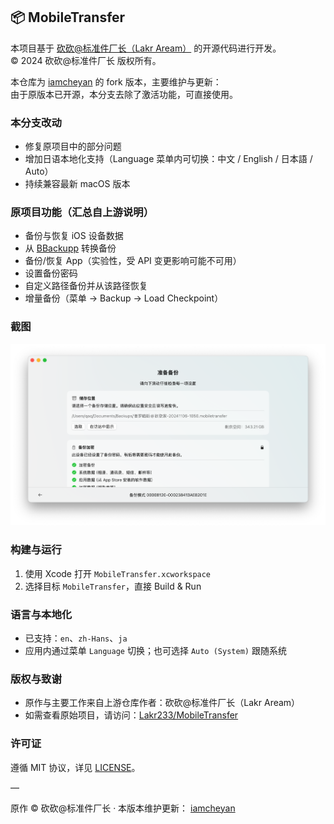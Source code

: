## 📦 MobileTransfer

本项目基于 [砍砍@标准件厂长（Lakr Aream）](https://github.com/Lakr233) 的开源代码进行开发。  
© 2024 砍砍@标准件厂长 版权所有。

本仓库为 [iamcheyan](https://github.com/iamcheyan) 的 fork 版本，主要维护与更新：  
由于原版本已开源，本分支去除了激活功能，可直接使用。

### 本分支改动
- 修复原项目中的部分问题
- 增加日语本地化支持（Language 菜单内可切换：中文 / English / 日本語 / Auto）
- 持续兼容最新 macOS 版本

### 原项目功能（汇总自上游说明）
- 备份与恢复 iOS 设备数据
- 从 [BBackupp](https://github.com/Lakr233/BBackupp) 转换备份
- 备份/恢复 App（实验性，受 API 变更影响可能不可用）
- 设置备份密码
- 自定义路径备份并从该路径恢复
- 增量备份（菜单 -> Backup -> Load Checkpoint）

### 截图
![Screenshot](./Resources/Screenshot.png)

### 构建与运行
1. 使用 Xcode 打开 `MobileTransfer.xcworkspace`
2. 选择目标 `MobileTransfer`，直接 Build & Run

### 语言与本地化
- 已支持：`en`、`zh-Hans`、`ja`
- 应用内通过菜单 `Language` 切换；也可选择 `Auto (System)` 跟随系统

### 版权与致谢
- 原作与主要工作来自上游仓库作者：砍砍@标准件厂长（Lakr Aream）
- 如需查看原始项目，请访问：[Lakr233/MobileTransfer](https://github.com/Lakr233/MobileTransfer)

### 许可证
遵循 MIT 协议，详见 [LICENSE](./LICENSE)。

—

原作 © 砍砍@标准件厂长 · 本版本维护更新： [iamcheyan](https://github.com/iamcheyan)
